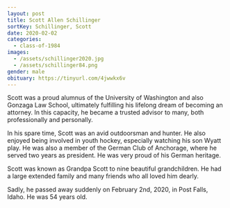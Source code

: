 ```yaml
---
layout: post
title: Scott Allen Schillinger
sortKey: Schillinger, Scott
date: 2020-02-02
categories:
  - class-of-1984
images:
  - /assets/schillinger2020.jpg
  - /assets/schillinger84.png
gender: male
obituary: https://tinyurl.com/4jwwkx6v
---
```

Scott was a proud alumnus of the University of Washington and also Gonzaga Law School, ultimately fulfilling his lifelong dream of becoming an attorney. In this capacity, he became a trusted advisor to many, both professionally and personally. 

In his spare time, Scott was an avid outdoorsman and hunter. He also enjoyed being involved in youth hockey, especially watching his son Wyatt play. He was also a member of the German Club of Anchorage, where he served two years as president. He was very proud of his German heritage.

Scott was known as Grandpa Scott to nine beautiful grandchildren. He had a large extended family and many friends who all loved him dearly.

Sadly, he passed away suddenly on February 2nd, 2020, in Post Falls, Idaho. He was 54 years old.